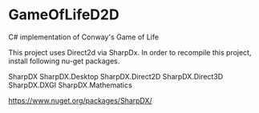 # GameOfLifeD2D
C# implementation of Conway's Game of Life

This project uses Direct2d via SharpDx. In order to recompile this project, install following nu-get packages.
 
SharpDX
SharpDX.Desktop
SharpDX.Direct2D
SharpDX.Direct3D
SharpDX.DXGI
SharpDX.Mathematics

https://www.nuget.org/packages/SharpDX/
